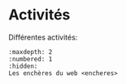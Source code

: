 # Activités

Différentes activités:

```{toctree}
:maxdepth: 2
:numbered: 1
:hidden:
Les enchères du web <encheres>
```